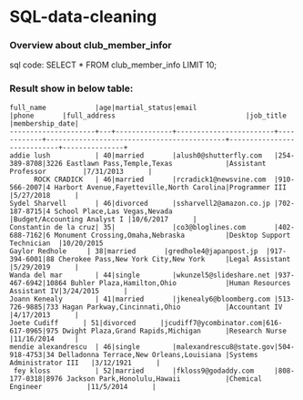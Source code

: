 # SQL-data-cleaning
### Overview about club_member_infor
sql code:
    SELECT *
    FROM club_member_info
    LIMIT 10;

### Result show in below table:
    full_name            |age|martial_status|email                   |phone       |full_address                                |job_title                   |membership_date|
    ---------------------+---+--------------+------------------------+------------+--------------------------------------------+----------------------------+---------------+
    addie lush           | 40|married       |alush0@shutterfly.com   |254-389-8708|3226 Eastlawn Pass,Temple,Texas             |Assistant Professor         |7/31/2013      |
          ROCK CRADICK   | 46|married       |rcradick1@newsvine.com  |910-566-2007|4 Harbort Avenue,Fayetteville,North Carolina|Programmer III              |5/27/2018      |
    Sydel Sharvell       | 46|divorced      |ssharvell2@amazon.co.jp |702-187-8715|4 School Place,Las Vegas,Nevada             |Budget/Accounting Analyst I |10/6/2017      |
    Constantin de la cruz| 35|              |co3@bloglines.com       |402-688-7162|6 Monument Crossing,Omaha,Nebraska          |Desktop Support Technician  |10/20/2015                                                    Gaylor Redhole     | 38|married       |gredhole4@japanpost.jp  |917-394-6001|88 Cherokee Pass,New York City,New York     |Legal Assistant             |5/29/2019      |
    Wanda del mar        | 44|single        |wkunzel5@slideshare.net |937-467-6942|10864 Buhler Plaza,Hamilton,Ohio            |Human Resources Assistant IV|3/24/2015      |
    Joann Kenealy        | 41|married       |jkenealy6@bloomberg.com |513-726-9885|733 Hagan Parkway,Cincinnati,Ohio           |Accountant IV               |4/17/2013      |                                                   Joete Cudiff      | 51|divorced      |jcudiff7@ycombinator.com|616-617-0965|975 Dwight Plaza,Grand Rapids,Michigan      |Research Nurse              |11/16/2014     |
    mendie alexandrescu  | 46|single        |malexandrescu8@state.gov|504-918-4753|34 Delladonna Terrace,New Orleans,Louisiana |Systems Administrator III   |3/12/1921      |
     fey kloss           | 52|married       |fkloss9@godaddy.com     |808-177-0318|8976 Jackson Park,Honolulu,Hawaii           |Chemical Engineer           |11/5/2014      |
     

